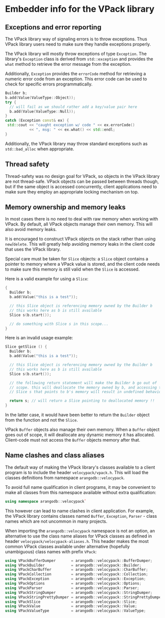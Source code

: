 Embedder info for the VPack library
===================================

Exceptions and error reporting
------------------------------

The VPack library way of signaling errors is to throw exceptions. Thus VPack 
library users need to make sure they handle exceptions properly.

The VPack library will mostly throw exceptions of type `Exception`. The library's
`Exception` class is derived from `std::exception` and provides the `what` method 
to retrieve the error message from the exception.

Additionally, `Exception` provides the `errorCode` method for retrieving a
numeric error code from an exception. This error code can be used to check for
specific errors programmatically.

```cpp
Builder b;
b.add(Value(ValueType::Object));                                                                                     
try {                                                                                                         
  // will fail as we should rather add a key/value pair here
  b.add(Value(ValueType::Null)); 
}                                                                                                             
catch (Exception const& ex) {                                                                                 
 std::cout << "caught exception w/ code " << ex.errorCode() 
           << ", msg: " << ex.what() << std::endl;          
}  
```

Additionally, the VPack library may throw standard exceptions such as 
`std::bad_alloc` when appropriate.


Thread safety
-------------

Thread-safety was no design goal for VPack, so objects in the VPack library 
are not thread-safe. VPack objects can be passed between threads though,
but if the same object is accessed concurrently, client applications need
to make sure they employ an appropriate locking mechanism on top. 


Memory ownership and memory leaks
---------------------------------

In most cases there is no need to deal with raw memory when working with
VPack. By default, all VPack objects manage their own memory. This will also
avoid memory leaks.

It is encouraged to construct VPack objects on the stack rather than using
`new`/`delete`. This will greatly help avoiding memory leaks in the client
code that uses the VPack library.

Special care must be taken for `Slice` objects: a `Slice` object contains a
pointer to memory where a VPack value is stored, and the client code needs
to make sure this memory is still valid when the `Slice` is accessed.

Here is a valid example for using a `Slice`:

```cpp
{
  Builder b;
  b.add(Value("this is a test"));

  // this Slice object is referencing memory owned by the Builder b
  // this works here as b is still available
  Slice s(b.start());

  // do something with Slice s in this scope...
}
```

Here is an invalid usage example:

```cpp
Slice getSlice () {
  Builder b;
  b.add(Value("this is a test"));

  // this Slice object is referencing memory owned by the Builder b
  // this works here as b is still available
  Slice s(b.start());

  // the following return statement will make the Builder b go out of
  // scope. this will deallocate the memory owned by b, and accessing the
  // Slice s that points to b's memory will result in undefined behavior

  return s; // will return a Slice pointing to deallocated memory !!
}
```

In the latter case, it would have been better to return the `Builder` 
object from the function and not the `Slice`.


VPack `Buffer` objects also manage their own memory. When a `Buffer`
object goes out of scope, it will deallocate any dynamic memory it has
allocated. Client-code must not access the `Buffer` objects memory
after that.  


Name clashes and class aliases
------------------------------

The default way of making the VPack library's classes available to a client
program is to include the header `velocypack/vpack.h`. This will load the 
classes definitions from namespace `arangodb::velocypack`. 

To avoid full name qualification in client programs, it may be convenient to
make all classes from this namespace available without extra qualification:

```cpp
using namespace arangodb::velocypack`
```

This however can lead to name clashes in client application. For example, 
the VPack library contains classes named `Buffer`, `Exception`, `Parser` - 
class names which are not uncommon in many projects.

When importing the `arangodb::velocypack` namespace is not an option, an 
alternative to use the class name aliases for VPack classes as defined in
header `velocypack/velocypack-aliases.h`. This header makes the most common
VPack classes available under alternative (hopefully unambiguous) class
names with prefix `VPack`:

```cpp
using VPackBufferDumper       = arangodb::velocypack::BufferDumper;
using VPackBuilder            = arangodb::velocypack::Builder;
using VPackCharBuffer         = arangodb::velocypack::CharBuffer;
using VPackCollection         = arangodb::velocypack::Collection;
using VPackException          = arangodb::velocypack::Exception;
using VPackOptions            = arangodb::velocypack::Options;
using VPackParser             = arangodb::velocypack::Parser;
using VPackStringDumper       = arangodb::velocypack::StringDumper;
using VPackStringPrettyDumper = arangodb::velocypack::StringPrettyDumper;
using VPackSlice              = arangodb::velocypack::Slice;
using VPackValue              = arangodb::velocypack::Value;
using VPackValueType          = arangodb::velocypack::ValueType;
```
